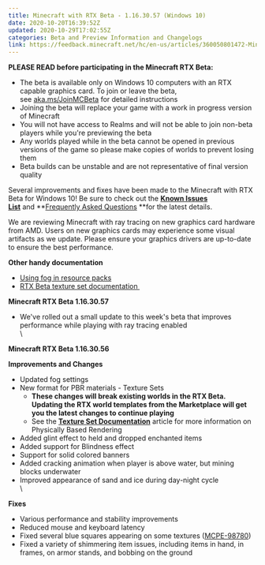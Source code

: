 ```yaml
---
title: Minecraft with RTX Beta - 1.16.30.57 (Windows 10)
date: 2020-10-20T16:39:52Z
updated: 2020-10-29T17:02:55Z
categories: Beta and Preview Information and Changelogs
link: https://feedback.minecraft.net/hc/en-us/articles/360050801472-Minecraft-with-RTX-Beta-1-16-30-57-Windows-10-
---
```


**PLEASE READ before participating in the Minecraft RTX Beta:**

-   The beta is available only on Windows 10 computers with an RTX capable graphics card. To join or leave the beta, see [aka.ms/JoinMCBeta](https://aka.ms/JoinMCBeta) for detailed instructions
-   Joining the beta will replace your game with a work in progress version of Minecraft
-   You will not have access to Realms and will not be able to join non-beta players while you\'re previewing the beta
-   Any worlds played while in the beta cannot be opened in previous versions of the game so please make copies of worlds to prevent losing them
-   Beta builds can be unstable and are not representative of final version quality

Several improvements and fixes have been made to the Minecraft with RTX Beta for Windows 10! Be sure to check out the **[Known Issues List](https://help.minecraft.net/hc/en-us/articles/360042255511-Minecraft-with-RTX-Beta-Known-Issues-List)** and **[Frequently Asked Questions](https://help.minecraft.net/hc/en-us/articles/360041035092-Minecraft-NVIDIA-RTX-FAQ) **for the latest details.

We are reviewing Minecraft with ray tracing on new graphics card hardware from AMD. Users on new graphics cards may experience some visual artifacts as we update. Please ensure your graphics drivers are up-to-date to ensure the best performance.

**Other handy documentation**

-   [Using fog in resource packs](https://help.minecraft.net/hc/en-us/articles/360051618391)
-   [RTX Beta texture set documentation ](https://help.minecraft.net/hc/en-us/articles/360051308931)

**Minecraft RTX Beta 1.16.30.57**

-   We\'ve rolled out a small update to this week\'s beta that improves performance while playing with ray tracing enabled\
    \

**Minecraft RTX Beta 1.16.30.56**

**Improvements and Changes**

-   Updated fog settings
-   New format for PBR materials - Texture Sets
    -   **These changes will break existing worlds in the RTX Beta. Updating the RTX world templates from the Marketplace will get you the latest changes to continue playing**
    -   See the [**Texture Set Documentation**](https://help.minecraft.net/hc/en-us/articles/360051308931) article for more information on Physically Based Rendering
-   Added glint effect to held and dropped enchanted items
-   Added support for Blindness effect
-   Support for solid colored banners
-   Added cracking animation when player is above water, but mining blocks underwater
-   Improved appearance of sand and ice during day-night cycle\
    \

**Fixes**

-   Various performance and stability improvements
-   Reduced mouse and keyboard latency
-   Fixed several blue squares appearing on some textures ([MCPE-98780](https://bugs.mojang.com/browse/MCPE-98780))
-   Fixed a variety of shimmering item issues, including items in hand, in frames, on armor stands, and bobbing on the ground
